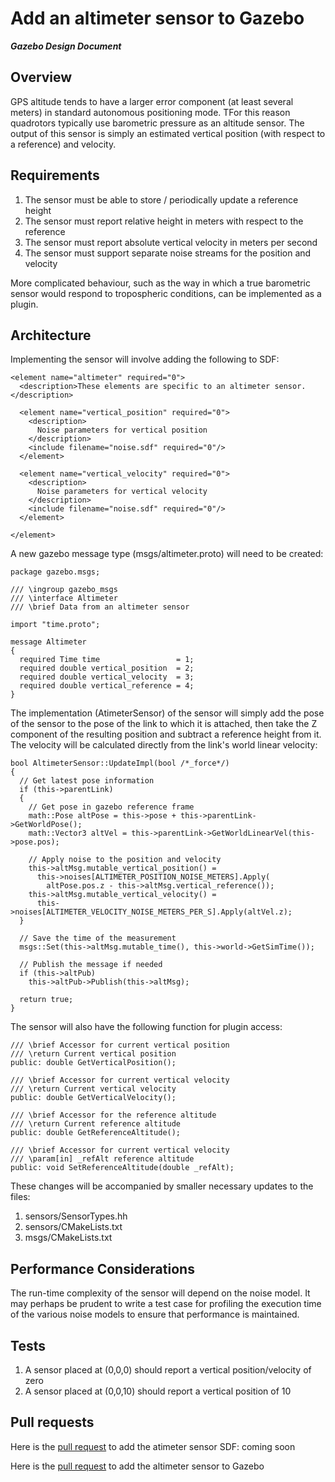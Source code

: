 # Add an altimeter sensor to Gazebo
***Gazebo Design Document***

## Overview  ##

GPS altitude tends to have a larger error component (at least several meters) in
standard autonomous positioning mode. TFor this reason quadrotors typically use
barometric pressure as an altitude sensor. The output of this sensor is simply
an estimated vertical position (with respect to a reference) and velocity.

## Requirements ##

1. The sensor must be able to store / periodically update a reference height
1. The sensor must report relative height in meters with respect to the reference
1. The sensor must report absolute vertical velocity in meters per second
1. The sensor must support separate noise streams for the position and velocity

More complicated behaviour, such as the way in which a true barometric sensor
would respond to tropospheric conditions, can be implemented as a plugin.

## Architecture  ##

Implementing the sensor will involve adding the following to SDF:

```
<element name="altimeter" required="0">
  <description>These elements are specific to an altimeter sensor.</description>

  <element name="vertical_position" required="0">
    <description>
      Noise parameters for vertical position
    </description>
    <include filename="noise.sdf" required="0"/>
  </element>

  <element name="vertical_velocity" required="0">
    <description>
      Noise parameters for vertical velocity
    </description>
    <include filename="noise.sdf" required="0"/>
  </element>

</element>
```

A new gazebo message type (msgs/altimeter.proto) will need to be created:

```
package gazebo.msgs;

/// \ingroup gazebo_msgs
/// \interface Altimeter
/// \brief Data from an altimeter sensor

import "time.proto";

message Altimeter
{
  required Time time                 = 1;
  required double vertical_position  = 2;
  required double vertical_velocity  = 3;
  required double vertical_reference = 4;
}
```


The implementation (AtimeterSensor) of the sensor will simply add the pose of
the sensor to the pose of the link to which it is attached, then take the Z 
component of the resulting position and subtract a reference height from it. The
velocity will be calculated directly from the link's world linear velocity:

```
bool AltimeterSensor::UpdateImpl(bool /*_force*/)
{
  // Get latest pose information
  if (this->parentLink)
  {
    // Get pose in gazebo reference frame
    math::Pose altPose = this->pose + this->parentLink->GetWorldPose();
    math::Vector3 altVel = this->parentLink->GetWorldLinearVel(this->pose.pos);

    // Apply noise to the position and velocity 
    this->altMsg.mutable_vertical_position() = 
      this->noises[ALTIMETER_POSITION_NOISE_METERS].Apply(
        altPose.pos.z - this->altMsg.vertical_reference());
    this->altMsg.mutable_vertical_velocity() = 
      this->noises[ALTIMETER_VELOCITY_NOISE_METERS_PER_S].Apply(altVel.z);
  }

  // Save the time of the measurement
  msgs::Set(this->altMsg.mutable_time(), this->world->GetSimTime());

  // Publish the message if needed
  if (this->altPub)
    this->altPub->Publish(this->altMsg);

  return true;
}
```

The sensor will also have the following function for plugin access:

```
/// \brief Accessor for current vertical position
/// \return Current vertical position
public: double GetVerticalPosition();

/// \brief Accessor for current vertical velocity
/// \return Current vertical velocity
public: double GetVerticalVelocity();

/// \brief Accessor for the reference altitude
/// \return Current reference altitude
public: double GetReferenceAltitude();

/// \brief Accessor for current vertical velocity
/// \param[in] _refAlt reference altitude
public: void SetReferenceAltitude(double _refAlt);
```

These changes will be accompanied by smaller necessary updates to the files:

1. sensors/SensorTypes.hh
2. sensors/CMakeLists.txt
2. msgs/CMakeLists.txt

## Performance Considerations ##

The run-time complexity of the sensor will depend on the noise model. It may 
perhaps be prudent to write  a test case for profiling the execution time of 
the various noise models to ensure that performance is maintained.

## Tests ##

1. A sensor placed at (0,0,0) should report a vertical position/velocity of zero
1. A sensor placed at (0,0,10) should report a vertical position of 10

## Pull requests ##

Here is the [pull request](https://bitbucket.org/osrf/sdformat/pull-request/197/added-altimeter-sensor-to-sdf) to add the atimeter sensor SDF: coming soon

Here is the [pull request](https://bitbucket.org/osrf/gazebo/pull-request/1751/add-altimeter-sensor-plus-test) to add the altimeter sensor to Gazebo